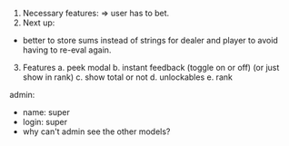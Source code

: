 1. Necessary features:
   => user has to bet.
2. Next up:

- better to store sums instead of strings for dealer and player to avoid having to re-eval again.

3. Features
   a. peek modal
   b. instant feedback (toggle on or off) (or just show in rank)
   c. show total or not
   d. unlockables
   e. rank

admin:

- name: super
- login: super
- why can't admin see the other models?
